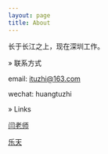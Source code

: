 ```yaml
---
layout: page
title: About
---
```


长于长江之上，现在深圳工作。

» 联系方式

email: ituzhi@163.com

wechat: huangtuzhi

» Links

[闫老师](https://urbem.github.io)

[乐天](http://mp.weixin.qq.com/profile?src=3&timestamp=1559565885&ver=1&signature=9-3BPNnDeP5ujdy-hiSE3WnTs3fcbewXJDmy42jraA-XPzp9jRdx5trTtTHQyuAazmAkdgXxDrC0oSAmliV9Og==)
